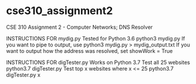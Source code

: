 # cse310_assignment2
CSE 310 Assignment 2 - Computer Networks; DNS Resolver

INSTRUCTIONS FOR mydig.py 
Tested for Python 3.6
  python3 mydig.py <domainname>
If you want to pipe to output, use
  python3 mydig.py > mydig_output.txt
If you want to output how the address was resolved, set showWork = True

INSTRUCTIONS FOR digTester.py
Works on Python 3.7
  Test all 25 websites
    python3.7 digTester.py
  Test top x websites where x <= 25
    python3.7 digTester.py x
